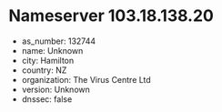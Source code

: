 # Nameserver 103.18.138.20

* as_number: 132744
* name: Unknown
* city: Hamilton
* country: NZ
* organization: The Virus Centre Ltd
* version: Unknown
* dnssec: false
